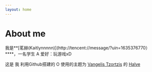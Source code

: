 ```yaml
---
layout: home
---
```

# About me

我是**[茗赫(Kaitlynnnnn)](http://tencent://message/?uin=1635376770）****，一名学生 A
   爱好：玩游戏xD 
   



这是 我 利用Github搭建的 O
使用的主题为 [Vangelis Tzortzis](https://github.com/srekoble) 的 [Halve](http://vangeltzo.com/)

                     


                  



